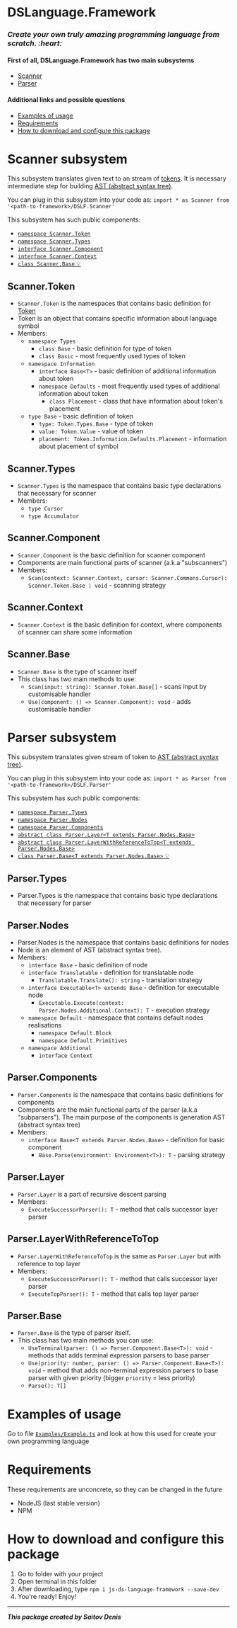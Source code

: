 # DSLanguage.Framework
<div>
  <h3>
    <em>
      Create your own truly amazing programming language from scratch. :heart:
    </em>
  </h3>
</div>
<div>
  <h4>First of all, DSLanguage.Framework has two main subsystems</h4>
  <ul> 
    <li>
      <a href="#scanner-subsystem">Scanner</a>
    </li>
    <li>
      <a href="#parser-subsystem">Parser</a>
    </li>
  </ul>
</div>
<div>
  <h4>Additional links and possible questions</h4>
  <ul> 
    <li>
      <a href="#examples-of-usage">Examples of usage</a>
    </li>
    <li>
      <a href="#requirements">Requirements</a>
    </li>
    <li>
      <a href="#how-to-download-and-configure-this-package">How to download and configure this package</a>
    </li>
  </ul>
</div>

# Scanner subsystem
  This subsystem translates given text to an stream of [tokens](https://en.wikipedia.org/wiki/Lexical_token).
  It is necessary intermediate step for building [AST (abstract syntax tree)](https://en.wikipedia.org/wiki/Abstract_syntax_tree).

  You can plug in this subsystem into your code as:
  `import * as Scanner from '<path-to-framework>/DSLF.Scanner'`
  
  This subsystem has such public components:
  - [`namespace Scanner.Token`](#scannertoken)
  - [`namespace Scanner.Types`](#scannertypes)
  - [`interface Scanner.Component`](#scannercomponent)
  - [`interface Scanner.Context`](#scannercontext)
  - [`class Scanner.Base` :bulb:](#scannerbase)

## Scanner.Token
  - `Scanner.Token` is the namespaces that contains basic definition for [Token](https://en.wikipedia.org/wiki/Lexical_token)
  - Token is an object that contains specific information about language symbol
  - Members:
    - `namespace Types`
      - `class Base` - basic definition for type of token
      - `class Basic` - most frequently used types of token
    - `namespace Information`
      - `interface Base<T>` - basic definition of additional information about token
      - `namespace Defaults` - most frequently used types of additional information about token 
        - `class Placement` - class that have information about token's placement
    - `type Base` - basic definition of token
      - `type: Token.Types.Base` - type of token
      - `value: Token.Value` - value of token
      - `placement: Token.Information.Defaults.Placement` - information about placement of symbol

  ## Scanner.Types
  - `Scanner.Types` is the namespace that contains basic type declarations that necessary for scanner
  - Members:
    - `type Cursor`
    - `type Accumulator`
  
  ## Scanner.Component
  - `Scanner.Component` is the basic definition for scanner component
  - Components are main functional parts of scanner (a.k.a "subscanners")
  - Members:
    - `Scan(context: Scanner.Context, cursor: Scanner.Commons.Cursor): Scanner.Token.Base | void` - scanning strategy  
    
  ## Scanner.Context
  - `Scanner.Context` is the basic definition for context, where components of scanner can share some information 

  ## Scanner.Base
  - `Scanner.Base` is the type of scanner itself
  - This class has two main methods to use:
    - `Scan(input: string): Scanner.Token.Base[]` - scans input by customisable handler
    - `Use(component: () => Scanner.Component): void` - adds customisable handler

# Parser subsystem
  This subsystem translates given stream of token to [AST (abstract syntax tree)](https://en.wikipedia.org/wiki/Abstract_syntax_tree).
  
  You can plug in this subsystem into your code as:
  `import * as Parser from '<path-to-framework>/DSLF.Parser'`

  This subsystem has such public components:
  - [`namespace Parser.Types`](#parsertypes)
  - [`namespace Parser.Nodes`](#parsernodes)
  - [`namespace Parser.Components`](#parsercomponents)
  - [`abstract class Parser.Layer<T extends Parser.Nodes.Base>`](#parserlayer)
  - [`abstract class Parser.LayerWithReferenceToTop<T extends Parser.Nodes.Base>`](#parserlayerwithreferencetotop)
  - [`class Parser.Base<T extends Parser.Nodes.Base>` :bulb:](#parserbase)
  
  ## Parser.Types
  - Parser.Types is the namespace that contains basic type declarations that necessary for parser

  ## Parser.Nodes 
  - Parser.Nodes is the namespace that contains basic definitions for nodes
  - Node is an element of AST (abstract syntax tree).
  - Members:
    - `interface Base` - basic definition of node
    - `interface Translatable` - definition for translatable node
      - `Translatable.Translate(): string` - translation strategy
    - `interface Executable<T> extends Base` - definition for executable node
      - `Executable.Execute(context: Parser.Nodes.Additional.Context): T` - execution strategy
    - `namespace Default` - namespace that contains default nodes realisations
      - `namespace Default.Block`
      - `namespace Default.Primitives`
    - `namespace Additional`
      - `interface Context`

  ## Parser.Components
  - `Parser.Components` is the namespace that contains basic definitions for components
  - Components are the main functional parts of the parser (a.k.a "subparsers"). 
    The main purpose of the components is generation AST (abstract syntax tree)
  - Members:
    - `interface Base<T extends Parser.Nodes.Base>` - definition for basic component
      - `Base.Parse(environment: Environment<T>): T` - parsing strategy

  ## Parser.Layer
  - `Parser.Layer` is a part of recursive descent parsing
  - Members:
    - `ExecuteSuccessorParser(): T` - method that calls successor layer parser
    
  ## Parser.LayerWithReferenceToTop
  - `Parser.LayerWithReferenceToTop` is the same as `Parser.Layer` but with reference to top layer
  - Members:
    - `ExecuteSuccessorParser(): T` - method that calls successor layer parser
    - `ExecuteTopParser(): T` - method that calls top layer parser

  ## Parser.Base
  - `Parser.Base` is the type of parser itself. 
  - This class has two main methods you can use:
    - `UseTerminal(parser: () => Parser.Component.Base<T>): void` - methods that adds terminal expression parsers to base parser
    - `Use(priority: number, parser: () => Parser.Component.Base<T>): void` - method that adds non-terminal expression parsers to base parser with given priority (bigger `priority` = less priority)
    - `Parse(): T[]`

# Examples of usage
  Go to file [`Examples/Example.ts`](https://github.com/SampleUserD/DSLanguage.Framework/blob/master/Examples/Example.ts) and look at how this used for create your own programming language

# Requirements
These requirements are unconcrete, so they can be changed in the future
- NodeJS (last stable version)
- NPM

# How to download and configure this package
1. Go to folder with your project
2. Open terminal in this folder
4. After downloading, type `npm i js-ds-language-framework --save-dev`
5. You're ready! Enjoy!

___

***This package created by Saitov Denis***
